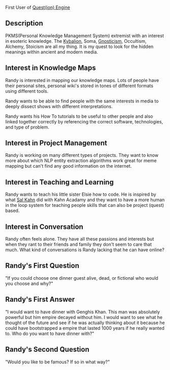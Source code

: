 First User of [Quest(ion) Engine](../../Quest(ion)%20Engine.md)

## Description

PKMS(Personal Knowledge Management System) extremist with an interest in esoteric knowledge. The [Kybalion](../../../Wiki/Concepts/List/Kybalion.md), Soma, [Gnosticism](../../../Wiki/Concepts/List/Gnosticism.md), Occultism, Alchemy, Stoicism are all my thing. It is my quest to look for the hidden meanings within ancient and modern media. 

## Interest in Knowledge Maps

Randy is interested in mapping our knowledge maps. Lots of people have their personal sites, personal wiki's stored in tones of different formats using different tools. 

Randy wants to be able to find people with the same interests in media to deeply dissect shows with different interpretations. 

Randy wants his How To tutorials to be useful to other people and also linked together correctly by referencing the correct software, technologies, and type of problem.

## Interest in Project Management

Randy is working on many different types of projects. They want to know more about which NLP entity extraction algorithms work great for meme mapping but can't find any good information on the internet.

## Interest in Teaching and Learning

Randy wants to teach his little sister Elsie how to code. He is inspired by what [Sal Kahn](../../../../MyDendronExistence/Relationships/People/Sal%20Kahn.md) did with Kahn Acadamy and they want to have a more human in the loop system for teaching people skills that can also be project (quest) based.

## Interest in Conversation

Randy often feels alone. They have all these passions and interests but when they rant to their friends and family they don't seem to care that much. What kind of conversations is Randy lacking that he can have online?

## Randy's First Question

"If you could choose one dinner guest alive, dead, or fictional who would you choose and why?"

## Randy's First Answer

"I would want to have dinner with Genghis Khan. This man was absolutely powerful but him empire decayed without him. I would want to see what he thought of the future and see if he was actually thinking about it because he could have bootstrapped a empire that lasted 1000 years if he really wanted to. Who do you want to have dinner with?"

## Randy's Second Question
"Would you like to be famous? If so in what way?"